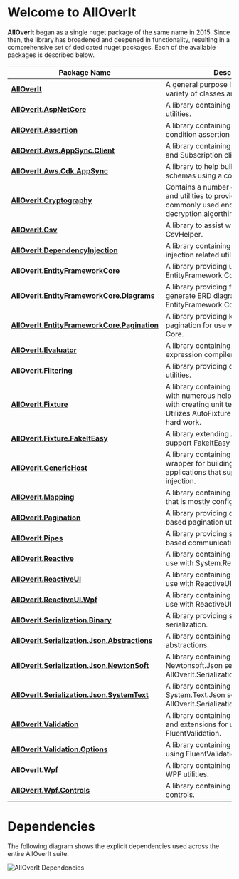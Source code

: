 # Welcome to AllOverIt

**AllOverIt** began as a single nuget package of the same name in 2015. Since then, the library has broadened and deepened in functionality, resulting in a comprehensive set of dedicated nuget packages. Each of the available packages is described below.

| Package Name | Description |
| - | - |
| **[AllOverIt](packages/AllOverIt/about.md)** | A general purpose library containing a variety of classes and helper utilities. |
| **[AllOverIt.AspNetCore](packages/AllOverIt.AspNetCore/about.md)** | A library containing ASP.NET Core utilities. |
| **[AllOverIt.Assertion](packages/AllOverIt.Assertion/about.md)** | A library containing pre and post condition assertion helper methods. |
| **[AllOverIt.Aws.AppSync.Client](packages/AllOverIt.Aws.AppSync.Client/about.md)** | A library containing AppSync GraphQL and Subscription clients. |
| **[AllOverIt.Aws.Cdk.AppSync](packages/AllOverIt.Aws.Cdk.AppSync/about.md)** | A library to help build AWS Graphql schemas using a code-first approach. |
| **[AllOverIt.Cryptography](packages/AllOverIt.Cryptography/about.md)** | Contains a number of helper classes and utilities to provide easy access to commonly used encryption and decryption algorthims. |
| **[AllOverIt.Csv](packages/AllOverIt.Csv/about.md)** | A library to assist with CSV export using CsvHelper. |
| **[AllOverIt.DependencyInjection](packages/AllOverIt.DependencyInjection/about.md)** | A library containing useful dependency injection related utilities. |
| **[AllOverIt.EntityFrameworkCore](packages/AllOverIt.EntityFrameworkCore/about.md)** | A library providing utilities for use with EntityFramework Core. |
| **[AllOverIt.EntityFrameworkCore.Diagrams](packages/AllOverIt.EntityFrameworkCore.Diagrams/about.md)** | A library providing formatters to generate ERD diagrams using EntityFramework Core. |
| **[AllOverIt.EntityFrameworkCore.Pagination](packages/AllOverIt.EntityFrameworkCore.Pagination/about.md)** | A library providing keyset-based pagination for use with EntityFramework Core. |
| **[AllOverIt.Evaluator](packages/AllOverIt.Evaluator/about.md)** | A library containing an extendable expression compiler and evaluator. |
| **[AllOverIt.Filtering](packages/AllOverIt.Filtering/about.md)** | A library providing queryable filtering utilities. |
| **[AllOverIt.Fixture](packages/AllOverIt.Fixture/about.md)** | A library containing a base fixture class with numerous helper methods to assist with creating unit test scaffolding. Utilizes AutoFixture to do most of the hard work. |
| **[AllOverIt.Fixture.FakeItEasy](packages/AllOverIt.Fixture.FakeItEasy/about.md)** | A library extending **AllOverIt.Fixture** to support FakeItEasy integration. |
| **[AllOverIt.GenericHost](packages/AllOverIt.GenericHost/about.md)** | A library containing a convenient wrapper for building console applications that support dependency injection. |
| **[AllOverIt.Mapping](packages/AllOverIt.Mapping/about.md)** | A library containing an object mapper that is mostly configuration free. |
| **[AllOverIt.Pagination](packages/AllOverIt.Pagination/about.md)** | A library providing queryable keyset-based pagination utilities. |
| **[AllOverIt.Pipes](packages/AllOverIt.Pipes/about.md)** | A library providing support for pipe based communication. |
| **[AllOverIt.Reactive](packages/AllOverIt.Reactive/about.md)** | A library containing utility extensions for use with System.Reactive. |
| **[AllOverIt.ReactiveUI](packages/AllOverIt.ReactiveUI/about.md)** | A library containing utility extensions for use with ReactiveUI. |
| **[AllOverIt.ReactiveUI.Wpf](packages/AllOverIt.ReactiveUI.Wpf/about.md)** | A library containing utility extensions for use with ReactiveUI and WPF. |
| **[AllOverIt.Serialization.Binary](packages/AllOverIt.Serialization.Binary/about.md)** | A library providing support for binary serialization. |
| **[AllOverIt.Serialization.Json.Abstractions](packages/AllOverIt.Serialization.Json.Abstractions/about.md)** | A library containing JSON serialization abstractions. |
| **[AllOverIt.Serialization.Json.NewtonSoft](packages/AllOverIt.Serialization.Json.NewtonSoft/about.md)** | A library containing a wrapper for Newtonsoft.Json serialization based on AllOverIt.Serialization.Json.Abstractions. |
| **[AllOverIt.Serialization.Json.SystemText](packages/AllOverIt.Serialization.Json.SystemText/about.md)** | A library containing a wrapper for System.Text.Json serialization based on AllOverIt.Serialization.Json.Abstractions. |
| **[AllOverIt.Validation](packages/AllOverIt.Validation/about.md)** | A library containing additional validators and extensions for use with FluentValidation. |
| **[AllOverIt.Validation.Options](packages/AllOverIt.Validation.Options/about.md)** | A library containing Options validation using FluentValidation. |
| **[AllOverIt.Wpf](packages/AllOverIt.Wpf/about.md)** | A library containing general purpose WPF utilities. |
| **[AllOverIt.Wpf.Controls](packages/AllOverIt.Wpf.Controls/about.md)** | A library containing useful WPF controls. |


# Dependencies
The following diagram shows the explicit dependencies used across the entire AllOverIt suite.

![AllOverIt Dependencies](./images/dependencies/alloverit-all.png)